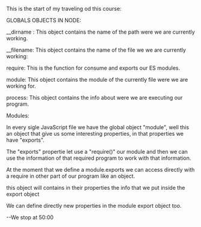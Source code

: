 This is the start of my traveling od this course:

GLOBALS OBJECTS IN NODE:

__dirname : This object contains the name of the path were we are currently working.

__filename: This object contains the name of the file we we are currently working:

require: This is the function for consume and exports our ES modules.

module:  This object contains the module of the currently file were we are working for.

process: This object contains the info about were we are executing our program.


Modules:

In every sigle JavaScript file we have the global object "module", well this an object that give us some interesting properties, in that properties we have "exports".

The "exports" propertie let use a "require()" our module and then we can use the information of that required program to work with that information.


At the moment that we define a module.exports we can access directly with a require in other part of our program  like an object.

this object will contains in their properties the info that we put inside the export object

We can define directly new properties in the module export object too.
 

--We stop at 50:00

